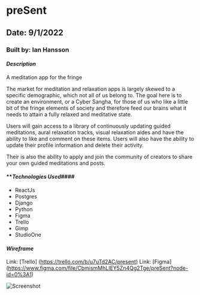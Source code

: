 # preSent

## Date: 9/1/2022

### Built by: Ian Hansson

#### **_Description_**
A meditation app for the fringe

The market for meditation and relaxation apps is largely skewed to a specific demographic, which not all of us belong to. The goal here is to create an environment, or a Cyber Sangha, for those of us who like a little bit of the fringe elements of society and therefore feed our brains what it needs to attain a fully relaxed and meditative state.

Users will gain access to a library of continuously updating guided meditations, aural relaxation tracks, visual relaxation aides and have the ability to like and comment on these items. Users will also have the ability to update their profile information and delete their activity.

Their is also the ability to apply and join the community of creators to share your own guided meditations and posts.

#### **_Technologies Used_####

 - ReactJs
 - Postgres
 - Django
 - Python
 - Figma
 - Trello
 - Gimp
 - StudioOne

#### **_Wireframe_** ####

Link: [Trello] (https://trello.com/b/u7uTd2AC/present)
Link: [Figma] (https://www.figma.com/file/CbmismMhLIEY5Zn4Qg2Tge/preSent?node-id=0%3A1)

![Screenshot](./screenshot.PNG)